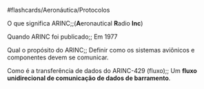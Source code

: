 #flashcards/Aeronáutica/Protocolos

O que significa ARINC;;(**A**eronautical **R**adio **Inc**)
<!--SR:!2024-11-21,10,250-->

Quando ARINC foi publicado;; Em 1977
<!--SR:!2025-01-18,60,310-->

Qual o propósito do ARINC;; Definir como os sistemas aviônicos e componentes devem se comunicar.
<!--SR:!2025-01-18,60,310-->

Como é a transferência de dados do ARINC-429 (fluxo);; Um **fluxo unidirecional de comunicação de dados de barramento**.
<!--SR:!2025-01-18,60,310-->

